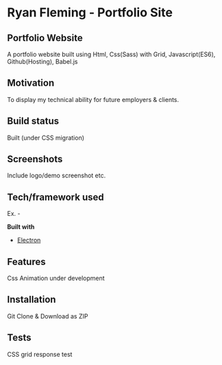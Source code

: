 # Ryan Fleming - Portfolio Site

## Portfolio Website
A portfolio website built using Html, Css(Sass) with Grid, Javascript(ES6), Github(Hosting), Babel.js

## Motivation
To display my technical ability for future employers & clients. 

## Build status
   Built (under CSS migration)
 
## Screenshots
Include logo/demo screenshot etc.

## Tech/framework used
Ex. -

<b>Built with</b>
- [Electron](https://electron.atom.io)

## Features
Css Animation under development


## Installation
Git Clone & Download as ZIP

## Tests
CSS grid response test
